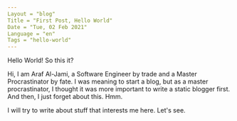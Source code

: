 ```yaml
---
Layout = "blog"
Title = "First Post, Hello World"
Date = "Tue, 02 Feb 2021"
Language = "en"
Tags = "hello-world"
---
```

Hello World! So this it?

Hi, I am Araf Al-Jami, a Software Engineer by trade and a Master Procrastinator by fate.
I was meaning to start a blog, but as a master procrastinator, I thought it was more important to write a static blogger first.
And then, I just forget about this. Hmm.

I will try to write about stuff that interests me here. Let's see.
